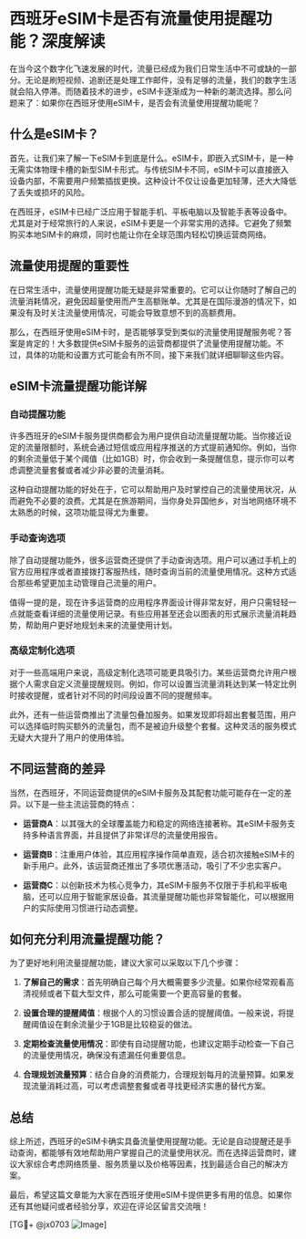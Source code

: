 # 西班牙eSIM卡是否有流量使用提醒功能？深度解读

在当今这个数字化飞速发展的时代，流量已经成为我们日常生活中不可或缺的一部分。无论是刷短视频、追剧还是处理工作邮件，没有足够的流量，我们的数字生活就会陷入停滞。而随着技术的进步，eSIM卡逐渐成为一种新的潮流选择。那么问题来了：如果你在西班牙使用eSIM卡，是否会有流量使用提醒功能呢？

## 什么是eSIM卡？

首先，让我们来了解一下eSIM卡到底是什么。eSIM卡，即嵌入式SIM卡，是一种无需实体物理卡槽的新型SIM卡形式。与传统SIM卡不同，eSIM卡可以直接嵌入设备内部，不需要用户频繁插拔更换。这种设计不仅让设备更加轻薄，还大大降低了丢失或损坏的风险。

在西班牙，eSIM卡已经广泛应用于智能手机、平板电脑以及智能手表等设备中。尤其是对于经常旅行的人来说，eSIM卡更是一个非常实用的选择。它避免了频繁购买本地SIM卡的麻烦，同时也能让你在全球范围内轻松切换运营商网络。

## 流量使用提醒的重要性

在日常生活中，流量使用提醒功能无疑是非常重要的。它可以让你随时了解自己的流量消耗情况，避免因超量使用而产生高额账单。尤其是在国际漫游的情况下，如果没有及时关注流量使用情况，可能会导致意想不到的高额费用。

那么，在西班牙使用eSIM卡时，是否能够享受到类似的流量使用提醒服务呢？答案是肯定的！大多数提供eSIM卡服务的运营商都提供了流量使用提醒功能。不过，具体的功能和设置方式可能会有所不同，接下来我们就详细聊聊这些内容。

## eSIM卡流量提醒功能详解

### 自动提醒功能

许多西班牙的eSIM卡服务提供商都会为用户提供自动流量提醒功能。当你接近设定的流量限额时，系统会通过短信或应用程序推送的方式提前通知你。例如，当你的剩余流量低于某个阈值（比如1GB）时，你会收到一条提醒信息，提示你可以考虑调整流量套餐或者减少非必要的流量消耗。

这种自动提醒功能的好处在于，它可以帮助用户及时掌控自己的流量使用状况，从而避免不必要的浪费。尤其是在旅游期间，当你身处异国他乡，对当地网络环境不太熟悉的时候，这项功能显得尤为重要。

### 手动查询选项

除了自动提醒功能外，很多运营商还提供了手动查询选项。用户可以通过手机上的官方应用程序或者直接拨打客服热线，随时查询当前的流量使用情况。这种方式适合那些希望更加主动管理自己流量的用户。

值得一提的是，现在许多运营商的应用程序界面设计得非常友好，用户只需轻轻一点就能查看详细的流量使用记录。有些应用甚至还会以图表的形式展示流量消耗趋势，帮助用户更好地规划未来的流量使用计划。

### 高级定制化选项

对于一些高端用户来说，高级定制化选项可能更具吸引力。某些运营商允许用户根据个人需求自定义流量提醒规则。例如，你可以设置当流量消耗达到某一特定比例时接收提醒，或者针对不同的时间段设置不同的提醒频率。

此外，还有一些运营商推出了流量包叠加服务。如果发现即将超出套餐范围，用户可以选择临时购买额外的流量包，而不是被迫升级整个套餐。这种灵活的服务模式无疑大大提升了用户的使用体验。

## 不同运营商的差异

当然，在西班牙，不同运营商提供的eSIM卡服务及其配套功能可能存在一定的差异。以下是一些主流运营商的特点：

- **运营商A**：以其强大的全球覆盖能力和稳定的网络连接著称。其eSIM卡服务支持多种语言界面，并且提供了非常详尽的流量使用报告。
  
- **运营商B**：注重用户体验，其应用程序操作简单直观，适合初次接触eSIM卡的新手用户。此外，该运营商还推出了多项优惠活动，吸引了不少忠实客户。

- **运营商C**：以创新技术为核心竞争力，其eSIM卡服务不仅限于手机和平板电脑，还可以应用于智能家居设备。其流量提醒功能也非常智能化，可以根据用户的实际使用习惯进行动态调整。

## 如何充分利用流量提醒功能？

为了更好地利用流量提醒功能，建议大家可以采取以下几个步骤：

1. **了解自己的需求**：首先明确自己每个月大概需要多少流量。如果你经常观看高清视频或者下载大型文件，那么可能需要一个更高容量的套餐。

2. **设置合理的提醒阈值**：根据个人的习惯设置合适的提醒阈值。一般来说，将提醒阈值设在剩余流量少于1GB是比较稳妥的做法。

3. **定期检查流量使用情况**：即使有自动提醒功能，也建议定期手动检查一下自己的流量使用情况，确保没有遗漏任何重要信息。

4. **合理规划流量预算**：结合自身的消费能力，合理规划每月的流量预算。如果发现流量消耗过高，可以考虑调整套餐或者寻找更经济实惠的替代方案。

## 总结

综上所述，西班牙的eSIM卡确实具备流量使用提醒功能。无论是自动提醒还是手动查询，都能够有效地帮助用户掌握自己的流量使用状况。而在选择运营商时，建议大家综合考虑网络质量、服务质量以及价格等因素，找到最适合自己的解决方案。

最后，希望这篇文章能为大家在西班牙使用eSIM卡提供更多有用的信息。如果你还有其他疑问或者经验分享，欢迎在评论区留言交流哦！

[TG💪+ @jx0703 ![Image](https://github.com/user-attachments/assets/dbca1d08-cadb-493c-b0ec-ad6f7a83f270)]